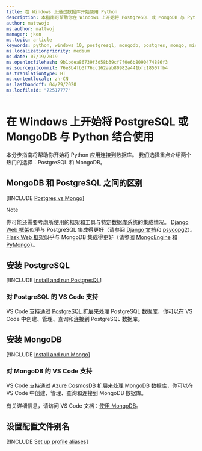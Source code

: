 ```yaml
---
title: 在 Windows 上通过数据库开始使用 Python
description: 本指南可帮助你在 Windows 上开始将 PostgreSQL 或 MongoDB 与 Python 结合使用。
author: mattwojo
ms.author: mattwoj
manager: jken
ms.topic: article
keywords: python, windows 10, postgresql, mongodb, postgres, mongo, microsoft, python on windows, install postgresql on windows, install mongodb on windows, use postgresql with python, use mongodb with python, postgresql on WSL, mongodb on WSL
ms.localizationpriority: medium
ms.date: 07/19/2019
ms.openlocfilehash: 9b1bdea86739f3d58b39cf7f0e6b8090474886f3
ms.sourcegitcommit: 76e8b4fb3f76cc162aab80982a441bfc18507fb4
ms.translationtype: HT
ms.contentlocale: zh-CN
ms.lasthandoff: 04/29/2020
ms.locfileid: "72517777"
---
```

# <a name="get-started-using-postgresql-or-mongodb-with-python-on-windows"></a>在 Windows 上开始将 PostgreSQL 或 MongoDB 与 Python 结合使用

本分步指南将帮助你开始将 Python 应用连接到数据库。 我们选择重点介绍两个热门的选择：PostgreSQL 和 MongoDB。

## <a name="differences-between-mongodb-and-postgresql"></a>MongoDB 和 PostgreSQL 之间的区别

[!INCLUDE [Postgres vs Mongo](../includes/postgres-v-mongo.md)]

> [!NOTE]
> 你可能还需要考虑所使用的框架和工具与特定数据库系统的集成情况。 [Django Web 框架](./web-frameworks.md#hello-world-tutorial-for-django)似乎与 PostgreSQL 集成得更好（请参阅 [Django 文档](https://docs.djangoproject.com/en/2.2/ref/contrib/postgres/)和 [psycopg2](https://github.com/psycopg/psycopg2)）。 [Flask Web 框架](./web-frameworks.md#hello-world-tutorial-for-flask)似乎与 MongoDB 集成得更好（请参阅 [MongoEngine](https://github.com/MongoEngine/flask-mongoengine) 和 [PyMongo](https://github.com/dcrosta/flask-pymongo)）。

## <a name="install-postgresql"></a>安装 PostgreSQL

[!INCLUDE [Install and run PostgresQL](../includes/install-and-run-postgres.md)]

### <a name="vs-code-support-for-postgresql"></a>对 PostgreSQL 的 VS Code 支持

VS Code 支持通过 [PostgreSQL 扩展](https://marketplace.visualstudio.com/items?itemName=ms-ossdata.vscode-postgresql)来处理 PostgreSQL 数据库，你可以在 VS Code 中创建、管理、查询和连接到 PostgreSQL 数据库。

## <a name="install-mongodb"></a>安装 MongoDB

[!INCLUDE [Install and run Mongo](../includes/install-and-run-mongo.md)]

### <a name="vs-code-support-for-mongodb"></a>对 MongoDB 的 VS Code 支持

VS Code 支持通过 [Azure CosmosDB 扩展](https://marketplace.visualstudio.com/items?itemName=ms-azuretools.vscode-cosmosdb)来处理 MongoDB 数据库，你可以在 VS Code 中创建、管理、查询和连接到 MongoDB 数据库。

有关详细信息，请访问 VS Code 文档：[使用 MongoDB](https://code.visualstudio.com/docs/azure/mongodb)。

## <a name="set-up-profile-aliases"></a>设置配置文件别名

[!INCLUDE [Set up profile aliases](../includes/profile-aliases.md)]
